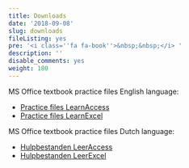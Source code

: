 ```yaml
---
title: Downloads
date: '2018-09-08'
slug: downloads
fileListing: yes
pre: '<i class=''fa fa-book''>&nbsp;&nbsp;</i> '
description: ''
disable_comments: yes
weight: 180
---
```


MS Office textbook practice files English language:

-  [Practice files LearnAccess](files/Practicefiles-LearnAccess.zip)
-  [Practice files LearnExcel](files/Practicefiles-LearnExcel.zip)

MS Office textbook practice files Dutch language:

-  [Hulpbestanden LeerAccess](files/Practicefiles-LeerAccess.zip)
-  [Hulpbestanden LeerExcel](files/Practicefiles-LeerExcel.zip)